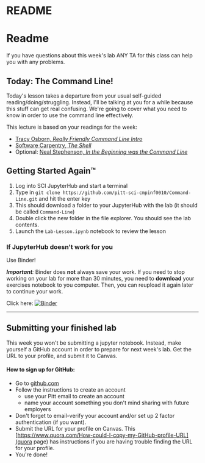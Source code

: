 # README

# Readme

If you have questions about this week's lab ANY TA for this class can help you with any problems.

## Today: The Command Line!

Today's lesson takes a departure from your usual self-guided reading/doing/struggling. Instead, I'll be talking at you for a while because this stuff can get real confusing. We're going to cover what you need to know in order to use the command line effectively.

This lecture is based on your readings for the week:
* [Tracy Osborn, *Really Friendly Command Line Intro*](https://hellowebbooks.com/learn-command-line/#cmd-tut)
* [Software Carpentry, *The Shell*](http://swcarpentry.github.io/shell-novice/)
* Optional: [Neal Stephenson, *In the Beginning was the Command Line*](http://cristal.inria.fr/~weis/info/commandline.html)

## Getting Started Again™

1. Log into SCI JupyterHub and start a terminal
2. Type in `git clone https://github.com/pitt-sci-cmpinf0010/Command-Line.git` and hit the enter key
3. This should download a folder to your JupyterHub with the lab (it should be called `Command-Line`)
4. Double click the new folder in the file explorer. You should see the lab contents.
5. Launch the `Lab-Lesson.ipynb` notebook to review the lesson

### If JupyterHub doesn't work for you

Use Binder!

_**Important**:_ Binder does **not** always save your work. If you need to stop working on your lab for more than 30 minutes, you need to **download** your exercises notebook to you computer. Then, you can reupload it again later to continue your work.

Click here: [![Binder](https://mybinder.org/badge_logo.svg)](https://mybinder.org/v2/gh/pitt-sci-cmpinf0010/Command-Line/HEAD)

---

## Submitting your finished lab

This week you won't be submitting a jupyter notebook. Instead, make yourself a GitHub account in order to prepare for next week's lab. Get the URL to your profile, and submit it to Canvas.

#### How to sign up for GitHub:
 * Go to [github.com](https://github.com)
 * Follow the instructions to create an account
     * use your Pitt email to create an account
     * name your account something you don't mind sharing with future employers
 * Don't forget to email-verify your account and/or set up 2 factor authentication (if you want).
 * Submit the URL for your profile on Canvas. This [https://www.quora.com/How-could-I-copy-my-GitHub-profile-URL](quora page) has instructions if you are having trouble finding the URL for your profile.
 * You're done! 
